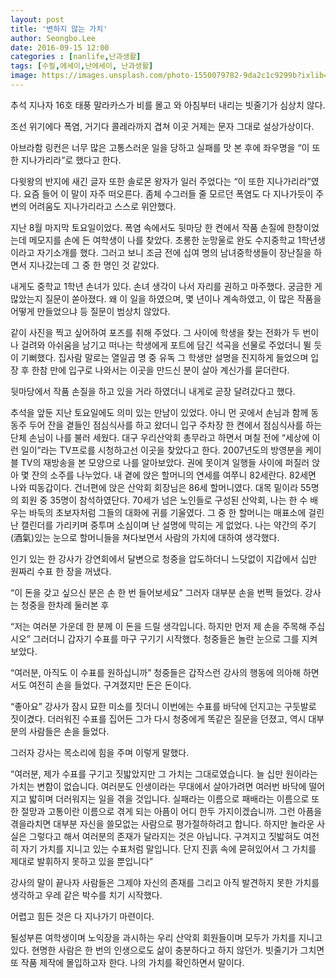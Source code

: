 ```yaml
---
layout: post
title: '변하지 않는 가치'
author: Seongbo.Lee
date: 2016-09-15 12:00
categories : [nanlife,난과생활]
tags: [수필,에세이,난에세이, 난과생활]
image: https://images.unsplash.com/photo-1550079782-9da2c1c9299b?ixlib=rb-1.2.1&ixid=eyJhcHBfaWQiOjEyMDd9&auto=format&fit=crop&w=960
---
```


추석 지나자 16호 태풍 말라카스가 비를 몰고 와 아침부터 내리는 빗줄기가 심상치 않다.

조선 위기에다 폭염, 거기다 콜레라까지 겹쳐 이곳 거제는 문자 그대로 설상가상이다.

아브라함 링컨은 너무 많은 고통스러운 일을 당하고 실패를 맛 본 후에 좌우명을 “이 또한 지나가리라”로 했다고 한다.

다윗왕의 반지에 새긴 글자 또한 솔로몬 왕자가 일러 주었다는 “이 또한 지나가리라”였다. 요즘 들어 이 말이 자주 떠오른다. 좀체 수그러들 줄 모르던 폭염도 다 지나가듯이 주변의 어려움도 지나가리라고 스스로 위안했다.

지난 8월 마지막 토요일이었다. 폭염 속에서도 뒷마당 한 켠에서 작품 손질에 한창이었는데 메모지를 손에 든 여학생이 나를 찾았다. 초롱한 눈망울로 완도 수지중학교 1학년생이라고 자기소개를 했다. 그러고 보니 조금 전에 십여 명의 남녀중학생들이 장난질을 하면서 지나갔는데 그 중 한 명인 것 같았다.

내게도 중학교 1학년 손녀가 있다. 손녀 생각이 나서 자리를 권하고 마주했다. 궁금한 게 많았는지 질문이 쏟아졌다. 왜 이 일을 하였으며, 몇 년이나 계속하였고, 이 많은 작품을 어떻게 만들었으냐 등 질문이 범상치 않았다.

같이 사진을 찍고 싶어하여 포즈를 취해 주었다. 그 사이에 학생을 찾는 전화가 두 번이나 걸려와 아쉬움을 남기고 떠나는 학생에게 포트에 담긴 석곡을 선물로 주었더니 뛸 듯이 기뻐했다. 집사람 말로는 열일곱 명 중 유독 그 학생만 설명을 진지하게 들었으며 입장 후 한참 만에 입구로 나와서는 이곳을 만드신 분이 살아 계신가를 묻더란다.

뒷마당에서 작품 손질을 하고 있을 거라 하였더니 내게로 곧장 달려갔다고 했다.

추석을 앞둔 지난 토요일에도 의미 있는 만남이 있었다. 아니 먼 곳에서 손님과 함께 동동주 두어 잔을 곁들인 점심식사를 하고 왔더니 입구 주차장 한 켠에서 점심식사를 하는 단체 손님이 나를 불러 세웠다. 대구 우리산악회 총무라고 하면서 며칠 전에 “세상에 이런 일이”라는 TV프로를 시청하고선 이곳을 찾았다고 한다. 2007년도의 방영분을 케이블 TV의 재방송을 본 모양으로 나를 알아보았다. 권에 못이겨 일행들 사이에 퍼질러 앉아 몇 잔의 소주를 나누었다. 내 곁에 앉은 할머니의 연세를 여쭈니 82세란다. 82세면 나와 띠동갑이다. 건너편에 앉은 산악회 회장님은 86세 할머니였다. 대목 밑이라 55명의 회원 중 35명이 참석하였단다. 70세가 넘은 노인들로 구성된 산악회, 나는 한 수 배우는 바둑의 초보자처럼 그들의 대화에 귀를 기울였다. 그 중 한 할머니는 매표소에 걸린 난 캘린더를 가리키며 중투며 소심이며 난 설명에 막히는 게 없었다.
나는 약간의 주기(酒氣)있는 눈으로 할머니들을 쳐다보면서 사람의 가치에 대하여 생각했다.

인기 있는 한 강사가 강연회에서 달변으로 청중을 압도하더니 느닷없이 지갑에서 십만 원짜리 수표 한 장을 꺼냈다.

“이 돈을 갖고 싶으신 분은 손 한 번 들어보세요” 그러자 대부분 손을 번쩍 들었다. 강사는 청중을 한차례 둘러본 후 

“저는 여러분 가운데 한 분께 이 돈을 드릴 생각입니다. 하지만 먼저 제 손을 주목해 주십시오” 그러더니 갑자기 수표를 마구 구기기 시작했다. 청중들은 놀란 눈으로 그를 지켜보았다.

“여러분, 아직도 이 수표를 원하십니까” 청중들은 갑작스런 강사의 행동에 의아해 하면서도 여전히 손을 들었다. 구겨졌지만 돈은 돈이다.

“좋아요” 강사가 잠시 묘한 미소를 짓더니 이번에는 수표를 바닥에 던지고는 구둣발로 짓이겼다. 더러워진 수표를 집어든 그가 다시 청중에게 똑같은 질문을 던졌고, 역시 대부분의 사람들은 손을 들었다.

그러자 강사는 목소리에 힘을 주며 이렇게 말했다.

“여러분, 제가 수표를 구기고 짓밟았지만 그 가치는 그대로였습니다. 늘 십만 원이라는 가치는 변함이 없습니다. 여러분도 인생이라는 무대에서 살아가려면 여러번 바닥에 떨어지고 밟히며 더러워지는 일을 겪을 것입니다. 실패라는 이름으로 패배라는 이름으로 또한 절망과 고통이란 이름으로 겪게 되는 아픔이 어디 한두 가지이겠습니까. 그런 아픔을 겪을라치면 대부분 자신을 쓸모없는 사람으로 평가절하하려고 합니다. 하지만 놀라운 사실은 그렇다고 해서 여러분의 존재가 달라지는 것은 아닙니다. 구겨지고 짓밟혀도 여전히 자기 가치를 지니고 있는 수표처럼 말입니다. 단지 진흙 속에 묻혀있어서 그 가치를 제대로 발휘하지 못하고 있을 뿐입니다”

강사의 말이 끝나자 사람들은 그제야 자신의 존재를 그리고 아직 발견하지 못한 가치를 생각하고 우레 같은 박수를 치기 시작했다.

어렵고 힘든 것은 다 지나가기 마련이다.

될성부른 여학생이며 노익장을 과시하는 우리 산악회 회원들이며 모두가 가치를 지니고 있다. 현명한 사람은 한 번의 인생으로도 삶이 충분하다고 하지 않던가. 빗줄기가 그치면 또 작품 제작에 몰입하고자 한다. 나의 가치를 확인하면서 말이다.